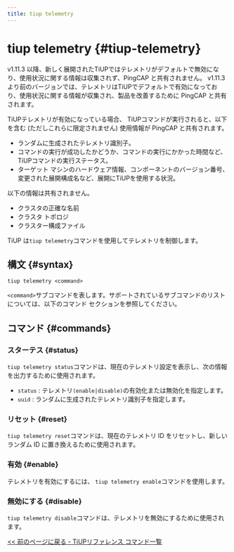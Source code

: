 ```yaml
---
title: tiup telemetry
---
```


# tiup telemetry {#tiup-telemetry}

v1.11.3 以降、新しく展開されたTiUPではテレメトリがデフォルトで無効になり、使用状況に関する情報は収集されず、PingCAP と共有されません。 v1.11.3 より前のバージョンでは、テレメトリはTiUPでデフォルトで有効になっており、使用状況に関する情報が収集され、製品を改善するために PingCAP と共有されます。

TiUPテレメトリが有効になっている場合、 TiUPコマンドが実行されると、以下を含む (ただしこれらに限定されません) 使用情報が PingCAP と共有されます。

-   ランダムに生成されたテレメトリ識別子。
-   コマンドの実行が成功したかどうか、コマンドの実行にかかった時間など、 TiUPコマンドの実行ステータス。
-   ターゲット マシンのハードウェア情報、コンポーネントのバージョン番号、変更された展開構成名など、展開にTiUPを使用する状況。

以下の情報は共有されません。

-   クラスタの正確な名前
-   クラスタ トポロジ
-   クラスター構成ファイル

TiUP は`tiup telemetry`コマンドを使用してテレメトリを制御します。

## 構文 {#syntax}

```shell
tiup telemetry <command>
```

`<command>`サブコマンドを表します。サポートされているサブコマンドのリストについては、以下のコマンド セクションを参照してください。

## コマンド {#commands}

### スターテス {#status}

`tiup telemetry status`コマンドは、現在のテレメトリ設定を表示し、次の情報を出力するために使用されます。

-   `status` : テレメトリ`(enable|disable)`の有効化または無効化を指定します。
-   `uuid` : ランダムに生成されたテレメトリ識別子を指定します。

### リセット {#reset}

`tiup telemetry reset`コマンドは、現在のテレメトリ ID をリセットし、新しいランダム ID に置き換えるために使用されます。

### 有効 {#enable}

テレメトリを有効にするには、 `tiup telemetry enable`コマンドを使用します。

### 無効にする {#disable}

`tiup telemetry disable`コマンドは、テレメトリを無効にするために使用されます。

[&lt;&lt; 前のページに戻る - TiUPリファレンス コマンド一覧](/tiup/tiup-reference.md#command-list)
